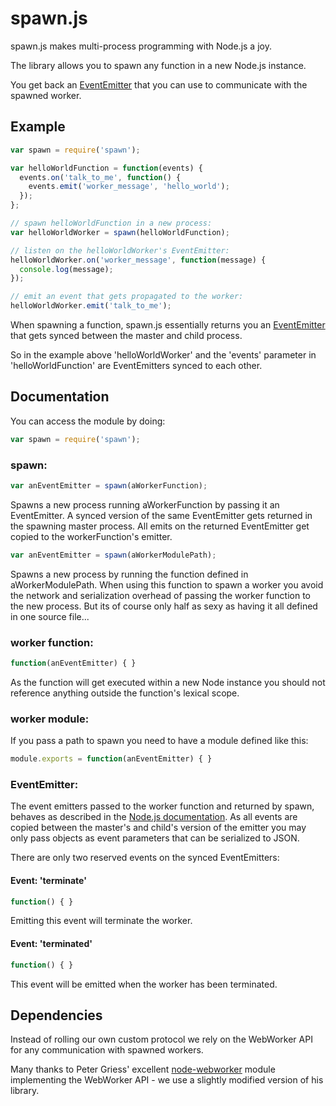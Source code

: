 # spawn.js

spawn.js makes multi-process programming with Node.js a joy.

The library allows you to spawn any function in a new Node.js instance.

You get back an [EventEmitter](http://nodejs.org/docs/v0.4.7/api/events.html#events.EventEmitter) that you can use to communicate with the spawned worker.

## Example

``` javascript
var spawn = require('spawn');

var helloWorldFunction = function(events) {
  events.on('talk_to_me', function() {
    events.emit('worker_message', 'hello_world');
  });
};

// spawn helloWorldFunction in a new process:
var helloWorldWorker = spawn(helloWorldFunction);

// listen on the helloWorldWorker's EventEmitter:
helloWorldWorker.on('worker_message', function(message) {
  console.log(message);
});

// emit an event that gets propagated to the worker:
helloWorldWorker.emit('talk_to_me');
```

When spawning a function, spawn.js essentially returns you an [EventEmitter](http://nodejs.org/docs/v0.4.7/api/events.html#events.EventEmitter) that gets synced between the master and child process.

So in the example above 'helloWorldWorker' and the 'events' parameter in 'helloWorldFunction' are EventEmitters synced to each other.

## Documentation
You can access the module by doing:

``` javascript
var spawn = require('spawn');
```

### spawn:
``` javascript
var anEventEmitter = spawn(aWorkerFunction);
```
Spawns a new process running aWorkerFunction by passing it an EventEmitter. A synced version of the same EventEmitter gets returned in the spawning master process.
All emits on the returned EventEmitter get copied to the workerFunction's emitter. 

``` javascript
var anEventEmitter = spawn(aWorkerModulePath);
```
Spawns a new process by running the function defined in aWorkerModulePath.
When using this function to spawn a worker you avoid the network and serialization overhead of passing the worker function to the new process. But its of course only half as sexy as having it all defined in one source file...

### worker function:
``` javascript
function(anEventEmitter) { }
```
As the function will get executed within a new Node instance you should not reference anything outside the function's lexical scope.

### worker module:
If you pass a path to spawn you need to have a module defined like this:

``` javascript
module.exports = function(anEventEmitter) { }
```

### EventEmitter:
The event emitters passed to the worker function and returned by spawn, behaves as described in the [Node.js documentation](http://nodejs.org/docs/v0.4.7/api/events.html#events.EventEmitter). As all events are copied between the master's and child's version of the emitter you may only pass objects as event parameters that can be serialized to JSON.

There are only two reserved events on the synced EventEmitters:
#### Event: 'terminate'
``` javascript
function() { }
```
Emitting this event will terminate the worker.

#### Event: 'terminated'
``` javascript
function() { }
```
This event will be emitted when the worker has been terminated.

## Dependencies

Instead of rolling our own custom protocol we rely on the WebWorker API for any communication with spawned workers.

Many thanks to Peter Griess' excellent [node-webworker](https://github.com/mirkok/node-webworker) module implementing the WebWorker API - we use a slightly modified version of his library.